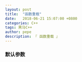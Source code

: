 ```yaml
---
layout: post
title:  "函数重载"
date:   2018-06-21 15:07:00 +0800
categories: C++
tags: 黑马C++
author: pepe
description: 『 函数重载 』
---
```


### 默认参数

    
    
    
    
    














